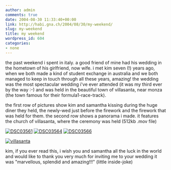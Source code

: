 ```yaml
---
author: admin
comments: true
date: 2004-08-30 11:33:40+00:00
link: http://habi.gna.ch/2004/08/30/my-weekend/
slug: my-weekend
title: my weekend
wordpress_id: 604
categories:
- none
---
```


the past weekend i spent in italy. a good friend of mine had his wedding in the hometown of his girlfriend, now wife. i met kim seven (!) years ago, when we both made a kind of student exchange in australia and we both managed to keep in touch through all these years, amazing!
the wedding was the most spectacular wedding i've ever attended (it was my third ever by the way :-) and was held in the beautiful town of villasanta, near monza (the town famous for their formula1-race-track).

the first row of pictures show kim and samantha kissing during the huge diner they held, the newly-wed just before the firework and the firework that was held for them. the second row shows a panorama i made. it features the church of villasanta, where the ceremony was held (512kb .mov file) 


[![DSC03561](http://habi.gna.ch/blog/images/DSC03561-tm.jpg)](http://habi.gna.ch/blog/images/DSC03561.JPG) [![DSC03564](http://habi.gna.ch/blog/images/DSC03564-tm.jpg)](http://habi.gna.ch/blog/images/DSC03564.JPG)  [![DSC03566](http://habi.gna.ch/blog/images/DSC03566-tm.jpg)](http://habi.gna.ch/blog/images/DSC03566.JPG)

[![villasanta](http://habi.gna.ch/blog/images/villasanta-tm.jpg)](http://habi.gna.ch/blog/images/villasanta.mov)

kim, if you ever read this, i wish you and samantha all the luck in the world and would like to thank you very much for inviting me to your wedding it was "marvellous, splendid and amazing!!!" (little inside-joke)
